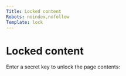```yaml
---
Title: Locked content
Robots: noindex,nofollow
Template: lock
---
```


# Locked content
Enter a secret key to unlock the page contents:

